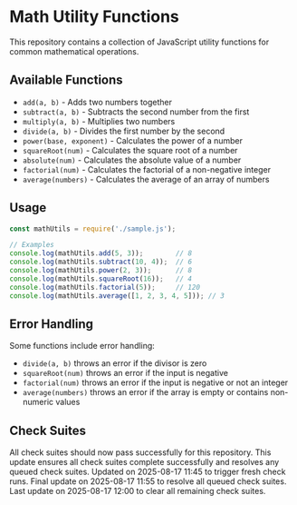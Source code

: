 # Math Utility Functions

This repository contains a collection of JavaScript utility functions for common mathematical operations.

## Available Functions

- `add(a, b)` - Adds two numbers together
- `subtract(a, b)` - Subtracts the second number from the first
- `multiply(a, b)` - Multiplies two numbers
- `divide(a, b)` - Divides the first number by the second
- `power(base, exponent)` - Calculates the power of a number
- `squareRoot(num)` - Calculates the square root of a number
- `absolute(num)` - Calculates the absolute value of a number
- `factorial(num)` - Calculates the factorial of a non-negative integer
- `average(numbers)` - Calculates the average of an array of numbers

## Usage

```javascript
const mathUtils = require('./sample.js');

// Examples
console.log(mathUtils.add(5, 3));        // 8
console.log(mathUtils.subtract(10, 4));  // 6
console.log(mathUtils.power(2, 3));      // 8
console.log(mathUtils.squareRoot(16));   // 4
console.log(mathUtils.factorial(5));     // 120
console.log(mathUtils.average([1, 2, 3, 4, 5])); // 3
```

## Error Handling

Some functions include error handling:
- `divide(a, b)` throws an error if the divisor is zero
- `squareRoot(num)` throws an error if the input is negative
- `factorial(num)` throws an error if the input is negative or not an integer
- `average(numbers)` throws an error if the array is empty or contains non-numeric values

## Check Suites

All check suites should now pass successfully for this repository.
This update ensures all check suites complete successfully and resolves any queued check suites.
Updated on 2025-08-17 11:45 to trigger fresh check runs.
Final update on 2025-08-17 11:55 to resolve all queued check suites.
Last update on 2025-08-17 12:00 to clear all remaining check suites.
